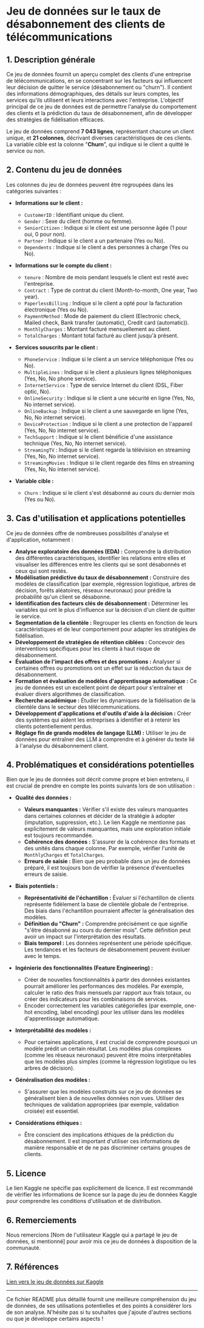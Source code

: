 # Jeu de données sur le taux de désabonnement des clients de télécommunications

## 1. Description générale

Ce jeu de données fournit un aperçu complet des clients d'une entreprise de télécommunications, en se concentrant sur les facteurs qui influencent leur décision de quitter le service (désabonnement ou "churn"). Il contient des informations démographiques, des détails sur leurs comptes, les services qu'ils utilisent et leurs interactions avec l'entreprise. L'objectif principal de ce jeu de données est de permettre l'analyse du comportement des clients et la prédiction du taux de désabonnement, afin de développer des stratégies de fidélisation efficaces.

Le jeu de données comprend **7 043 lignes**, représentant chacune un client unique, et **21 colonnes**, décrivant diverses caractéristiques de ces clients. La variable cible est la colonne "**Churn**", qui indique si le client a quitté le service ou non.

## 2. Contenu du jeu de données

Les colonnes du jeu de données peuvent être regroupées dans les catégories suivantes :

* **Informations sur le client :**
    * `CustomerID` : Identifiant unique du client.
    * `Gender` : Sexe du client (homme ou femme).
    * `SeniorCitizen` : Indique si le client est une personne âgée (1 pour oui, 0 pour non).
    * `Partner` : Indique si le client a un partenaire (Yes ou No).
    * `Dependents` : Indique si le client a des personnes à charge (Yes ou No).

* **Informations sur le compte du client :**
    * `tenure` : Nombre de mois pendant lesquels le client est resté avec l'entreprise.
    * `Contract` : Type de contrat du client (Month-to-month, One year, Two year).
    * `PaperlessBilling` : Indique si le client a opté pour la facturation électronique (Yes ou No).
    * `PaymentMethod` : Mode de paiement du client (Electronic check, Mailed check, Bank transfer (automatic), Credit card (automatic)).
    * `MonthlyCharges` : Montant facturé mensuellement au client.
    * `TotalCharges` : Montant total facturé au client jusqu'à présent.

* **Services souscrits par le client :**
    * `PhoneService` : Indique si le client a un service téléphonique (Yes ou No).
    * `MultipleLines` : Indique si le client a plusieurs lignes téléphoniques (Yes, No, No phone service).
    * `InternetService` : Type de service Internet du client (DSL, Fiber optic, No).
    * `OnlineSecurity` : Indique si le client a une sécurité en ligne (Yes, No, No internet service).
    * `OnlineBackup` : Indique si le client a une sauvegarde en ligne (Yes, No, No internet service).
    * `DeviceProtection` : Indique si le client a une protection de l'appareil (Yes, No, No internet service).
    * `TechSupport` : Indique si le client bénéficie d'une assistance technique (Yes, No, No internet service).
    * `StreamingTV` : Indique si le client regarde la télévision en streaming (Yes, No, No internet service).
    * `StreamingMovies` : Indique si le client regarde des films en streaming (Yes, No, No internet service).

* **Variable cible :**
    * `Churn` : Indique si le client s'est désabonné au cours du dernier mois (Yes ou No).

## 3. Cas d'utilisation et applications potentielles

Ce jeu de données offre de nombreuses possibilités d'analyse et d'application, notamment :

* **Analyse exploratoire des données (EDA) :** Comprendre la distribution des différentes caractéristiques, identifier les relations entre elles et visualiser les différences entre les clients qui se sont désabonnés et ceux qui sont restés.
* **Modélisation prédictive du taux de désabonnement :** Construire des modèles de classification (par exemple, régression logistique, arbres de décision, forêts aléatoires, réseaux neuronaux) pour prédire la probabilité qu'un client se désabonne.
* **Identification des facteurs clés de désabonnement :** Déterminer les variables qui ont le plus d'influence sur la décision d'un client de quitter le service.
* **Segmentation de la clientèle :** Regrouper les clients en fonction de leurs caractéristiques et de leur comportement pour adapter les stratégies de fidélisation.
* **Développement de stratégies de rétention ciblées :** Concevoir des interventions spécifiques pour les clients à haut risque de désabonnement.
* **Évaluation de l'impact des offres et des promotions :** Analyser si certaines offres ou promotions ont un effet sur la réduction du taux de désabonnement.
* **Formation et évaluation de modèles d'apprentissage automatique :** Ce jeu de données est un excellent point de départ pour s'entraîner et évaluer divers algorithmes de classification.
* **Recherche académique :** Étudier les dynamiques de la fidélisation de la clientèle dans le secteur des télécommunications.
* **Développement d'applications et d'outils d'aide à la décision :** Créer des systèmes qui aident les entreprises à identifier et à retenir les clients potentiellement perdus.
* **Réglage fin de grands modèles de langage (LLM) :** Utiliser le jeu de données pour entraîner des LLM à comprendre et à générer du texte lié à l'analyse du désabonnement client.

## 4. Problématiques et considérations potentielles

Bien que le jeu de données soit décrit comme propre et bien entretenu, il est crucial de prendre en compte les points suivants lors de son utilisation :

* **Qualité des données :**
    * **Valeurs manquantes :** Vérifier s'il existe des valeurs manquantes dans certaines colonnes et décider de la stratégie à adopter (imputation, suppression, etc.). Le lien Kaggle ne mentionne pas explicitement de valeurs manquantes, mais une exploration initiale est toujours recommandée.
    * **Cohérence des données :** S'assurer de la cohérence des formats et des unités dans chaque colonne. Par exemple, vérifier l'unité de `MonthlyCharges` et `TotalCharges`.
    * **Erreurs de saisie :** Bien que peu probable dans un jeu de données préparé, il est toujours bon de vérifier la présence d'éventuelles erreurs de saisie.

* **Biais potentiels :**
    * **Représentativité de l'échantillon :** Évaluer si l'échantillon de clients représente fidèlement la base de clientèle globale de l'entreprise. Des biais dans l'échantillon pourraient affecter la généralisation des modèles.
    * **Définition du "Churn" :** Comprendre précisément ce que signifie "s'être désabonné au cours du dernier mois". Cette définition peut avoir un impact sur l'interprétation des résultats.
    * **Biais temporel :** Les données représentent une période spécifique. Les tendances et les facteurs de désabonnement peuvent évoluer avec le temps.

* **Ingénierie des fonctionnalités (Feature Engineering) :**
    * Créer de nouvelles fonctionnalités à partir des données existantes pourrait améliorer les performances des modèles. Par exemple, calculer le ratio des frais mensuels par rapport aux frais totaux, ou créer des indicateurs pour les combinaisons de services.
    * Encoder correctement les variables catégorielles (par exemple, one-hot encoding, label encoding) pour les utiliser dans les modèles d'apprentissage automatique.

* **Interprétabilité des modèles :**
    * Pour certaines applications, il est crucial de comprendre pourquoi un modèle prédit un certain résultat. Les modèles plus complexes (comme les réseaux neuronaux) peuvent être moins interprétables que les modèles plus simples (comme la régression logistique ou les arbres de décision).

* **Généralisation des modèles :**
    * S'assurer que les modèles construits sur ce jeu de données se généralisent bien à de nouvelles données non vues. Utiliser des techniques de validation appropriées (par exemple, validation croisée) est essentiel.

* **Considérations éthiques :**
    * Être conscient des implications éthiques de la prédiction du désabonnement. Il est important d'utiliser ces informations de manière responsable et de ne pas discriminer certains groupes de clients.

## 5. Licence

Le lien Kaggle ne spécifie pas explicitement de licence. Il est recommandé de vérifier les informations de licence sur la page du jeu de données Kaggle pour comprendre les conditions d'utilisation et de distribution.

## 6. Remerciements

Nous remercions [Nom de l'utilisateur Kaggle qui a partagé le jeu de données, si mentionné] pour avoir mis ce jeu de données à disposition de la communauté.

## 7. Références

[Lien vers le jeu de données sur Kaggle](https://www.kaggle.com/datasets/blastchar/telco-customer-churn)

---

Ce fichier README plus détaillé fournit une meilleure compréhension du jeu de données, de ses utilisations potentielles et des points à considérer lors de son analyse. N'hésite pas si tu souhaites que j'ajoute d'autres sections ou que je développe certains aspects !